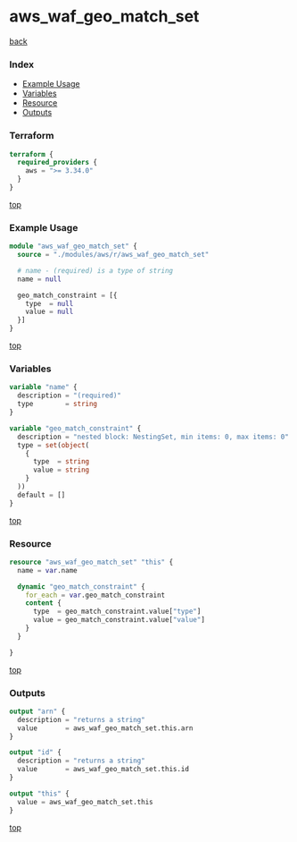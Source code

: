 # aws_waf_geo_match_set

[back](../aws.md)

### Index

- [Example Usage](#example-usage)
- [Variables](#variables)
- [Resource](#resource)
- [Outputs](#outputs)

### Terraform

```terraform
terraform {
  required_providers {
    aws = ">= 3.34.0"
  }
}
```

[top](#index)

### Example Usage

```terraform
module "aws_waf_geo_match_set" {
  source = "./modules/aws/r/aws_waf_geo_match_set"

  # name - (required) is a type of string
  name = null

  geo_match_constraint = [{
    type  = null
    value = null
  }]
}
```

[top](#index)

### Variables

```terraform
variable "name" {
  description = "(required)"
  type        = string
}

variable "geo_match_constraint" {
  description = "nested block: NestingSet, min items: 0, max items: 0"
  type = set(object(
    {
      type  = string
      value = string
    }
  ))
  default = []
}
```

[top](#index)

### Resource

```terraform
resource "aws_waf_geo_match_set" "this" {
  name = var.name

  dynamic "geo_match_constraint" {
    for_each = var.geo_match_constraint
    content {
      type  = geo_match_constraint.value["type"]
      value = geo_match_constraint.value["value"]
    }
  }

}
```

[top](#index)

### Outputs

```terraform
output "arn" {
  description = "returns a string"
  value       = aws_waf_geo_match_set.this.arn
}

output "id" {
  description = "returns a string"
  value       = aws_waf_geo_match_set.this.id
}

output "this" {
  value = aws_waf_geo_match_set.this
}
```

[top](#index)